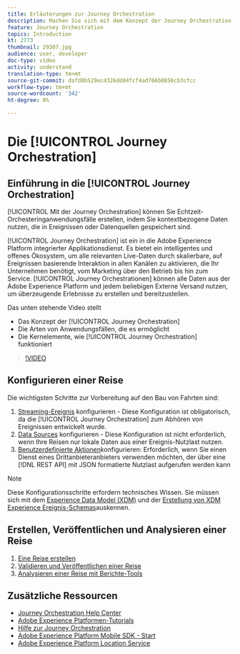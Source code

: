 ```yaml
---
title: Erläuterungen zur Journey Orchestration
description: Machen Sie sich mit dem Konzept der Journey Orchestration, den Anwendungsfällen, die sie ermöglicht, und den Schlüsselelementen der Funktionsweise der Journey Orchestration vertraut.
feature: Journey Orchestration
topics: Introduction
kt: 2773
thumbnail: 29307.jpg
audience: user, developer
doc-type: video
activity: understand
translation-type: tm+mt
source-git-commit: dafd8b529ec4326dd04fcf4ad766b0856cb3cfcc
workflow-type: tm+mt
source-wordcount: '342'
ht-degree: 0%

---
```



# Die [!UICONTROL Journey Orchestration]

## Einführung in die [!UICONTROL Journey Orchestration]

[!UICONTROL Mit der Journey Orchestration] können Sie Echtzeit-Orchesteringanwendungsfälle erstellen, indem Sie kontextbezogene Daten nutzen, die in Ereignissen oder Datenquellen gespeichert sind.

[!UICONTROL Journey Orchestration] ist ein in die Adobe Experience Platform integrierter Applikationsdienst. Es bietet ein intelligentes und offenes Ökosystem, um alle relevanten Live-Daten durch skalierbare, auf Ereignissen basierende Interaktion in allen Kanälen zu aktivieren, die Ihr Unternehmen benötigt, vom Marketing über den Betrieb bis hin zum Service. [!UICONTROL Journey Orchestrationen] können alle Daten aus der Adobe Experience Platform und jedem beliebigen Externe Versand nutzen, um überzeugende Erlebnisse zu erstellen und bereitzustellen.

Das unten stehende Video stellt

* Das Konzept der [!UICONTROL Journey Orchestration]
* Die Arten von Anwendungsfällen, die es ermöglicht
* Die Kernelemente, wie [!UICONTROL Journey Orchestration] funktioniert

>[!VIDEO](https://video.tv.adobe.com/v/29307?quality=12)

## Konfigurieren einer Reise

Die wichtigsten Schritte zur Vorbereitung auf den Bau von Fahrten sind:

1. [Streaming-Ereignis](/help/configuring-journey-orchestration/configure-streaming-events.md) konfigurieren - Diese Konfiguration ist obligatorisch, da die [!UICONTROL Journey Orchestration] zum Abhören von Ereignissen entwickelt wurde.
1. [Data Sources](/help/configuring-journey-orchestration/configure-data-sources.md) konfigurieren - Diese Konfiguration ist nicht erforderlich, wenn Ihre Reisen nur lokale Daten aus einer Ereignis-Nutzlast nutzen.
1. [Benutzerdefinierte Aktionen](/help/configuring-journey-orchestration/configure-actions.md)konfigurieren: Erforderlich, wenn Sie einen Dienst eines Drittanbieteranbieters verwenden möchten, der über eine [!DNL REST API] mit JSON formatierte Nutzlast aufgerufen werden kann

>[!NOTE]
>
>Diese Konfigurationsschritte erfordern technisches Wissen. Sie müssen sich mit dem [Experience Data Model (XDM)](https://docs.adobe.com/content/help/en/platform-learn/tutorials/schemas/understanding-the-xdm-system-and-experience-data-model.html) und der [Erstellung von XDM Experience Ereignis-Schemas](https://docs.adobe.com/content/help/en/platform-learn/tutorials/schemas/create-your-first-schema-with-out-of-the-box-components.html)auskennen.

## Erstellen, Veröffentlichen und Analysieren einer Reise

1. [Eine Reise erstellen](/help/create-a-journey.md)
1. [Validieren und Veröffentlichen einer Reise](/help/validate-and-publish-a-journey.md)
1. [Analysieren einer Reise mit Berichte-Tools](/help/analyze-a-journey-via-reporting-tools.md)

## Zusätzliche Ressourcen

* [Journey Orchestration Help Center](https://docs.adobe.com/content/help/en/journeys/using/journey-orchestration-home.html)
* [Adobe Experience Platformen-Tutorials](https://docs.adobe.com/content/help/en/platform-learn/tutorials/overview.html)
* [Hilfe zur Journey Orchestration](/help/understanding-journey-orchestration.md)
* [Adobe Experience Platform Mobile SDK - Start](https://docs.adobe.com/content/help/en/core-services-learn/tutorials/launch-mobile/understanding-the-mobile-sdks.html)
* [Adobe Experience Platform Location Service](https://docs.adobe.com/content/help/en/places/using/home.html)
